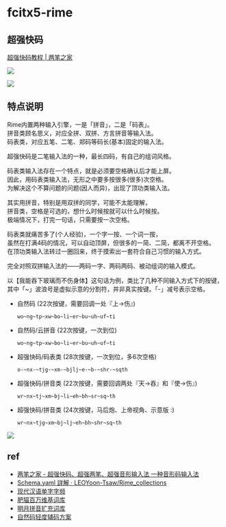 # fcitx5-rime

## 超强快码

[超强快码教程 | 两笔之家](https://liangbi.gitee.io/2021/08/20/cqkm-help/)

![](https://du1ab.one/images/2022/chao_qiang_kuai_ma_kb.png)

![](https://du1ab.one/images/2022/chao_qiang_kuai_ma_ref.png)

## 特点说明

Rime内置两种输入引擎，一是「拼音」，二是「码表」。  
拼音类顾名思义，对应全拼、双拼、方言拼音等输入法。  
码表类，对应五笔、二笔、郑码等码长(基本)固定的输入法。

超强快码是二笔输入法的一种，最长四码，有自己的组词风格。

码表类输入法存在一个特点，就是必须要空格确认后才能上屏。  
因此，用码表类输入法，无形之中要多按很多(很多)次空格。  
为解决这个不算问题的问题(因人而异)，出现了顶功类输入法。

其实用拼音，特别是用双拼的同学，可能不太能理解，  
拼音类，空格是可选的，想什么时候按就可以什么时候按。  
极端情况下，打完一句话，只需要按一次空格。

码表类就痛苦多了(个人经验)，一个字一按、一个词一按，  
虽然在打满4码的情况，可以自动顶屏，但很多的一简、二简，都离不开空格。  
在顶功类输入法转过一圈回来，终于摸索出一套符合自己习惯的输入方式。

完全对照双拼输入法的——两码一字、两码两码、被动组词的输入模式。

以【我能吞下玻璃而不伤身体】这句话为例，类比了几种不同输入方式下的按键，  
其中「~」波浪号是虚拟示意的分割符，并非真实按键。「-」减号表示空格。

- 自然码 (22次按键，需要回调一处『上->伤』)

  `wo~ng~tp~xw~bo~li~er~bu~uh~uf~ti`

- 自然码/云拼音 (22次按键，一次到位)

  `wo~ng~tp~xw~bo~li~er~bu~uh~uf~ti`

- 超强快码/码表类 (28次按键，一次到位，多6次空格)

  `o-~nx-~tjg-~xm-~bjlj~e-~b-~shr-~sqth`

- 超强快码/拼音类 (22次按键，需要回调两处『天->吞』和『使->伤』)

  `wr~nx~tj~xm~bj~li~eh~bh~sr~sq~th`

- 超强快码/拼音类 (24次按键，马后炮、上帝视角、示意版 :)

  `wr~nx~tjg~xm~bj~lj~eh~bh~shr~sq~th`

![](https://www.du1ab.one/images/2022/cqkm_script.gif)

## ref

- [两笔之家 - 超强快码、超强两笔、超强音形输入法 一种音形码输入法](https://liangbi.gitee.io/)
- [Schema.yaml 詳解 · LEOYoon-Tsaw/Rime_collections](https://github.com/LEOYoon-Tsaw/Rime_collections/blob/master/Rime_description.md)
- [现代汉语单字字频](https://lingua.mtsu.edu/chinese-computing/statistics/char/list.php?Which=MO)
- [肥猫百万维基词库](https://github.com/felixonmars/fcitx5-pinyin-zhwiki)
- [明月拼音扩充词库](https://github.com/rime-aca/dictionaries)
- [自然码轻度辅码方案](https://github.com/bigshans/rime-zrm)

